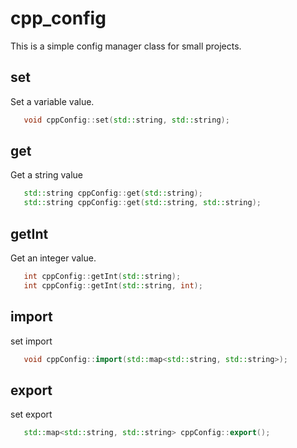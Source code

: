 # cpp_config


This is a simple config manager class for small projects.


## set
Set a variable value.
```cpp
   void cppConfig::set(std::string, std::string);
```


## get
Get a string value
```cpp
   std::string cppConfig::get(std::string);
   std::string cppConfig::get(std::string, std::string);
```


## getInt
Get an integer value.
```cpp
   int cppConfig::getInt(std::string);
   int cppConfig::getInt(std::string, int);
```

## import  
set import
```cpp
   void cppConfig::import(std::map<std::string, std::string>);
```
## export 
set export
```cpp
   std::map<std::string, std::string> cppConfig::export();
```

